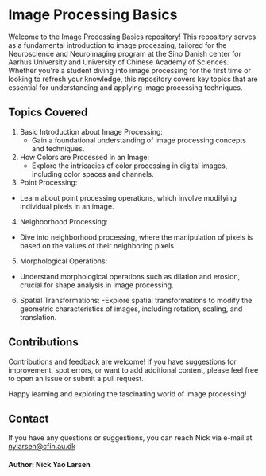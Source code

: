 # Image Processing Basics
Welcome to the Image Processing Basics repository! This repository serves as a fundamental introduction to image processing, tailored for the Neuroscience and Neuroimaging program at the Sino Danish center for Aarhus University and University of Chinese Academy of Sciences. Whether you're a student diving into image processing for the first time or looking to refresh your knowledge, this repository covers key topics that are essential for understanding and applying image processing techniques.

## Topics Covered
1. Basic Introduction about Image Processing:
   - Gain a foundational understanding of image processing concepts and techniques.
2. How Colors are Processed in an Image:
   - Explore the intricacies of color processing in digital images, including color spaces and channels.
3. Point Processing:
  - Learn about point processing operations, which involve modifying individual pixels in an image.
4. Neighborhood Processing:
  - Dive into neighborhood processing, where the manipulation of pixels is based on the values of their neighboring pixels.
5. Morphological Operations:
  - Understand morphological operations such as dilation and erosion, crucial for shape analysis in image processing.
6. Spatial Transformations:
  -Explore spatial transformations to modify the geometric characteristics of images, including rotation, scaling, and translation.

## Contributions
Contributions and feedback are welcome! If you have suggestions for improvement, spot errors, or want to add additional content, please feel free to open an issue or submit a pull request.

Happy learning and exploring the fascinating world of image processing!

## Contact
If you have any questions or suggestions, you can reach Nick via e-mail at nylarsen@cfin.au.dk

#### Author: Nick Yao Larsen
